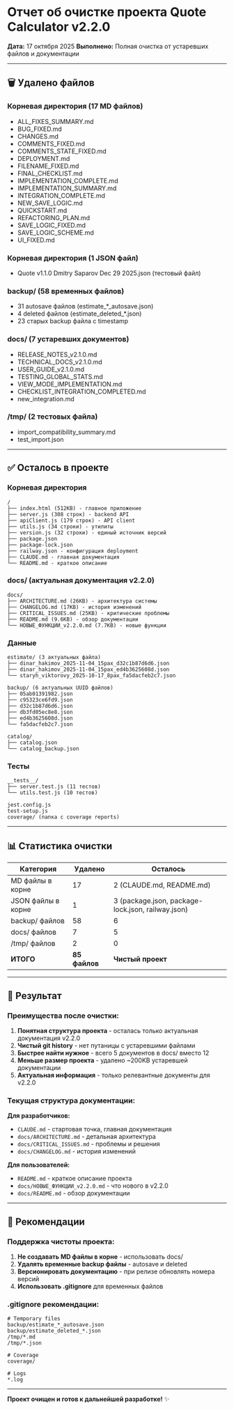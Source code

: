 # Отчет об очистке проекта Quote Calculator v2.2.0

**Дата:** 17 октября 2025
**Выполнено:** Полная очистка от устаревших файлов и документации

---

## 🗑️ Удалено файлов

### Корневая директория (17 MD файлов)
- ALL_FIXES_SUMMARY.md
- BUG_FIXED.md
- CHANGES.md
- COMMENTS_FIXED.md
- COMMENTS_STATE_FIXED.md
- DEPLOYMENT.md
- FILENAME_FIXED.md
- FINAL_CHECKLIST.md
- IMPLEMENTATION_COMPLETE.md
- IMPLEMENTATION_SUMMARY.md
- INTEGRATION_COMPLETE.md
- NEW_SAVE_LOGIC.md
- QUICKSTART.md
- REFACTORING_PLAN.md
- SAVE_LOGIC_FIXED.md
- SAVE_LOGIC_SCHEME.md
- UI_FIXED.md

### Корневая директория (1 JSON файл)
- Quote v1.1.0 Dmitry Saparov Dec 29 2025.json (тестовый файл)

### backup/ (58 временных файлов)
- 31 autosave файлов (estimate_*_autosave.json)
- 4 deleted файлов (estimate_deleted_*.json)
- 23 старых backup файла с timestamp

### docs/ (7 устаревших документов)
- RELEASE_NOTES_v2.1.0.md
- TECHNICAL_DOCS_v2.1.0.md
- USER_GUIDE_v2.1.0.md
- TESTING_GLOBAL_STATS.md
- VIEW_MODE_IMPLEMENTATION.md
- CHECKLIST_INTEGRATION_COMPLETED.md
- new_integration.md

### /tmp/ (2 тестовых файла)
- import_compatibility_summary.md
- test_import.json

---

## ✅ Осталось в проекте

### Корневая директория
```
/
├── index.html (512KB) - главное приложение
├── server.js (308 строк) - backend API
├── apiClient.js (179 строк) - API client
├── utils.js (34 строки) - утилиты
├── version.js (32 строки) - единый источник версий
├── package.json
├── package-lock.json
├── railway.json - конфигурация deployment
├── CLAUDE.md - главная документация
└── README.md - краткое описание
```

### docs/ (актуальная документация v2.2.0)
```
docs/
├── ARCHITECTURE.md (26KB) - архитектура системы
├── CHANGELOG.md (17KB) - история изменений
├── CRITICAL_ISSUES.md (25KB) - критические проблемы
├── README.md (9.6KB) - обзор документации
└── НОВЫЕ_ФУНКЦИИ_v2.2.0.md (7.7KB) - новые функции
```

### Данные
```
estimate/ (3 актуальных файла)
├── dinar_hakimov_2025-11-04_15pax_d32c1b87d6d6.json
├── dinar_hakimov_2025-11-04_15pax_ed4b3625608d.json
└── staryh_viktorovy_2025-10-17_8pax_fa5dacfeb2c7.json

backup/ (6 актуальных UUID файлов)
├── 05ab01391982.json
├── c95323ce6fd9.json
├── d32c1b87d6d6.json
├── db3fd05ec8e8.json
├── ed4b3625608d.json
└── fa5dacfeb2c7.json

catalog/
├── catalog.json
└── catalog_backup.json
```

### Тесты
```
__tests__/
├── server.test.js (11 тестов)
└── utils.test.js (10 тестов)

jest.config.js
test-setup.js
coverage/ (папка с coverage reports)
```

---

## 📊 Статистика очистки

| Категория | Удалено | Осталось |
|-----------|---------|----------|
| MD файлы в корне | 17 | 2 (CLAUDE.md, README.md) |
| JSON файлы в корне | 1 | 3 (package.json, package-lock.json, railway.json) |
| backup/ файлов | 58 | 6 |
| docs/ файлов | 7 | 5 |
| /tmp/ файлов | 2 | 0 |
| **ИТОГО** | **85 файлов** | **Чистый проект** |

---

## 🎯 Результат

### Преимущества после очистки:

1. **Понятная структура проекта** - осталась только актуальная документация v2.2.0
2. **Чистый git history** - нет путаницы с устаревшими файлами
3. **Быстрее найти нужное** - всего 5 документов в docs/ вместо 12
4. **Меньше размер проекта** - удалено ~200KB устаревшей документации
5. **Актуальная информация** - только релевантные документы для v2.2.0

### Текущая структура документации:

**Для разработчиков:**
- `CLAUDE.md` - стартовая точка, главная документация
- `docs/ARCHITECTURE.md` - детальная архитектура
- `docs/CRITICAL_ISSUES.md` - проблемы и решения
- `docs/CHANGELOG.md` - история изменений

**Для пользователей:**
- `README.md` - краткое описание проекта
- `docs/НОВЫЕ_ФУНКЦИИ_v2.2.0.md` - что нового в v2.2.0
- `docs/README.md` - обзор документации

---

## 🚀 Рекомендации

### Поддержка чистоты проекта:

1. **Не создавать MD файлы в корне** - использовать docs/
2. **Удалять временные backup файлы** - autosave и deleted
3. **Версионировать документацию** - при релизе обновлять номера версий
4. **Использовать .gitignore** для временных файлов

### .gitignore рекомендации:
```
# Temporary files
backup/estimate_*_autosave.json
backup/estimate_deleted_*.json
/tmp/*.md
/tmp/*.json

# Coverage
coverage/

# Logs
*.log
```

---

**Проект очищен и готов к дальнейшей разработке!** ✨
